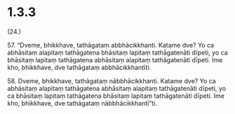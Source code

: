 

# 1.3.3



(24.)

57\. “Dveme, bhikkhave, tathāgataṃ abbhācikkhanti. Katame dve? Yo ca abhāsitaṃ alapitaṃ tathāgatena bhāsitaṃ lapitaṃ tathāgatenāti dīpeti, yo ca bhāsitaṃ lapitaṃ tathāgatena abhāsitaṃ alapitaṃ tathāgatenāti dīpeti. Ime kho, bhikkhave, dve tathāgataṃ abbhācikkhantīti.

58\. Dveme, bhikkhave, tathāgataṃ nābbhācikkhanti. Katame dve? Yo ca abhāsitaṃ alapitaṃ tathāgatena abhāsitaṃ alapitaṃ tathāgatenāti dīpeti, yo ca bhāsitaṃ lapitaṃ tathāgatena bhāsitaṃ lapitaṃ tathāgatenāti dīpeti. Ime kho, bhikkhave, dve tathāgataṃ nābbhācikkhantī”ti.



